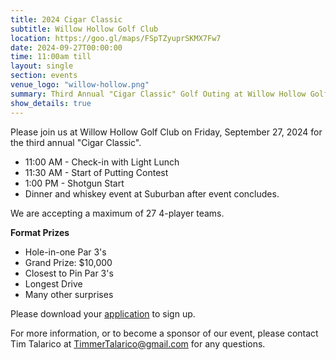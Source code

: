 ```yaml
---
title: 2024 Cigar Classic
subtitle: Willow Hollow Golf Club
location: https://goo.gl/maps/FSpTZyuprSKMX7Fw7
date: 2024-09-27T00:00:00
time: 11:00am till
layout: single
section: events
venue_logo: "willow-hollow.png"
summary: Third Annual "Cigar Classic" Golf Outing at Willow Hollow Golf Club
show_details: true
---
```


Please join us at Willow Hollow Golf Club on Friday, September 27, 2024 for the third annual "Cigar Classic".

* 11:00 AM - Check-in with Light Lunch
* 11:30 AM - Start of Putting Contest
* 1:00 PM - Shotgun Start
* Dinner and whiskey event at Suburban after event concludes.

We are accepting a maximum of 27 4-player teams.

__Format Prizes__

* Hole-in-one Par 3's
* Grand Prize: $10,000
* Closest to Pin Par 3's
* Longest Drive
* Many other surprises


Please download your [application](/docs/2024-cigar-classic.pdf) to sign up.

For more information, or to become a sponsor of our event, please contact Tim Talarico at [TimmerTalarico@gmail.com](mailto:TimmerTalarico@gmail.com) for any questions.